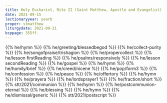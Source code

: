 ```yaml
---
title: Holy Eucharist, Rite II (Saint Matthew, Apostle and Evangelist)
date: 2021-09-15
lectionaryyear: yearb
proper: stmatthew
liturgydate: 2021-09-21
bcppage: 355ff.
---
```

{{% he/hymn %}}
{{% he/greeting/blessedbegod %}}
{{% he/collect-purity %}}
{{% he/songofpraise/trishagion %}}
{{% he/propercollect %}}
{{% he/lesson firstReading %}}
{{% he/psalms/responsively %}}
{{% he/lesson secondReading %}}
{{% he/gospel %}}
{{% he/hymn %}}
{{% he/homily/brief %}}
{{% he/creed/nicene %}}
{{% he/pop/form3 %}}
{{% he/confession %}}
{{% he/peace %}}
{{% he/offertory %}}
{{% he/hymn %}}
{{% he/prayera %}}
{{% he/lordsprayer1 %}}
{{% he/fraction/short %}}
{{% stt/2021/communion %}}
{{% he/hymn %}}
{{% he/postcommunion-eternal %}}
{{% he/blessing %}}
{{% he/hymn %}}
{{% he/dismissal/generic %}}
{{% stt/2021/postscript %}}
